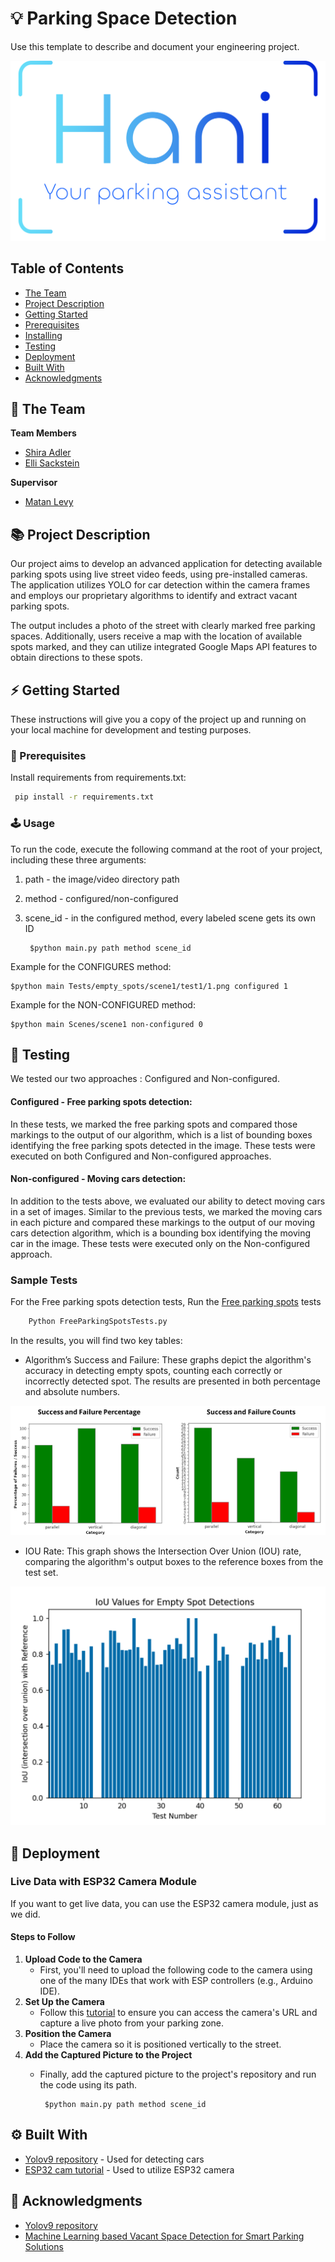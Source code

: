# 💡 Parking Space Detection
Use this template to describe and document your engineering project.

<!-- cool project cover image -->
![Project Cover Image](bin/logo.png)

<!-- table of content -->
## Table of Contents
- [The Team](#the-team)
- [Project Description](#project-description)
- [Getting Started](#getting-started)
- [Prerequisites](#prerequisites)
- [Installing](#installing)
- [Testing](#testing)
- [Deployment](#deployment)
- [Built With](#built-with)
- [Acknowledgments](#acknowledgments)

## 👥 The Team 
**Team Members**
- [Shira Adler](shira.adler@mail.huji.ac.il)
- [Elli Sackstein](elli.sackstein@mail.huji.ac.il)

**Supervisor**
- [Matan Levy](levy@cs.huji.ac.il)


## 📚 Project Description
Our project aims to develop an advanced application for detecting available
parking spots using live street video feeds, using pre-installed cameras.
 The application utilizes YOLO for car detection within the camera frames and
employs our proprietary algorithms to identify and extract vacant parking spots.

The output includes a photo of the street with clearly marked free parking 
spaces. Additionally, users receive a map with the location of available spots
marked, and they can utilize integrated Google Maps API features to obtain 
directions to these spots.

## ⚡ Getting Started

These instructions will give you a copy of the project up and running on
your local machine for development and testing purposes. 

### 🧱 Prerequisites

Install requirements from requirements.txt:

   ```bash
    pip install -r requirements.txt
   ```

### 🕹️ Usage
To run the code, execute the following command at the root of your project, including these three arguments:

1. path - the image/video directory path
2. method - configured/non-configured
3. scene_id - in the configured method, every labeled scene gets its own ID
   
        $python main.py path method scene_id

Example for the CONFIGURES method:

    $python main Tests/empty_spots/scene1/test1/1.png configured 1

Example for the NON-CONFIGURED method: 
    
    $python main Scenes/scene1 non-configured 0
  

## 🧪 Testing
We tested our two approaches : Configured and Non-configured.

#### **Configured - Free parking spots detection:** 
In these tests, we marked the free parking spots and compared those markings 
to the output of our algorithm, which is a list of bounding boxes identifying
the free parking spots detected in the image. These tests were executed on both
Configured and Non-configured approaches.

#### **Non-configured - Moving cars detection:**
In addition to the tests above, we evaluated our ability to detect moving cars
in a set of images. 
Similar to the previous tests, we marked the moving cars in each picture 
and compared these markings to the output of our moving cars detection
algorithm, which is a bounding box identifying the moving car in the image.
These tests were executed only on the Non-configured approach.

### Sample Tests
For the Free parking spots detection tests, Run the [Free parking spots](Tests/FreeParkingSpotsTestsCon.py) tests

```bash
    Python FreeParkingSpotsTests.py
```

In the results, you will find two key tables:

- Algorithm’s Success and Failure: These graphs depict the algorithm's accuracy in detecting empty spots, counting each correctly or incorrectly detected spot. The results are presented in both percentage and absolute numbers.

![resultsInPrecentage](bin/results1.png)
- IOU Rate: This graph shows the Intersection Over Union (IOU) rate, comparing the algorithm's output boxes to the reference boxes from the test set.

![resultsInPrecentage](bin/resultsIOU.png)


## 🚀 Deployment

### Live Data with ESP32 Camera Module
If you want to get live data, you can use the ESP32 camera module, just as we did.

#### Steps to Follow
1. **Upload Code to the Camera**
   - First, you'll need to upload the following code to the camera using one of the many IDEs that work with ESP controllers (e.g., Arduino IDE). 
3. **Set Up the Camera**
   - Follow this [tutorial](https://www.youtube.com/watch?v=RCtVxZnjPmY) to ensure you can access the camera's URL and capture a live photo from your parking zone.
3. **Position the Camera**
   - Place the camera so it is positioned vertically to the street.
5. **Add the Captured Picture to the Project**
   - Finally, add the captured picture to the project's repository and run the code using its path.

          $python main.py path method scene_id

## ⚙️ Built With
  - [Yolov9 repository](https://github.com/WongKinYiu/yolov9/tree/main?tab=readme-ov-file#evaluation) - Used for detecting cars
  - [ESP32 cam tutorial](https://www.youtube.com/watch?v=RCtVxZnjPmY) - Used to utilize ESP32 camera


## 🙏 Acknowledgments
  - [Yolov9 repository](https://github.com/WongKinYiu/yolov9/tree/main?tab=readme-ov-file#evaluation)
  - [Machine Learning based Vacant Space Detection for Smart Parking Solutions](https://ieeexplore.ieee.org/document/10165557)
